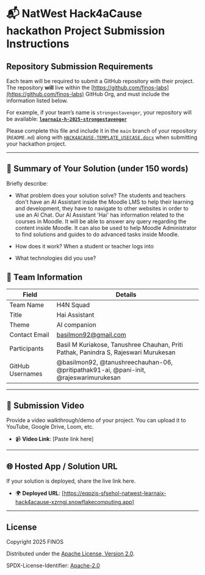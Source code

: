 # 📬 NatWest Hack4aCause hackathon Project Submission Instructions

## Repository Submission Requirements

Each team will be required to submit a GitHub repository with their project. The repository **will** live within the [https://github.com/finos-labs](https://github.com/finos-labs) GitHub Org, and must include the information listed below.

For example, if your team’s name is `strongestavenger`, your repository will be available:
**[`learnaix-h-2025-strongestavenger`](https://github.com/finos-labs/learnaix-h-2025-strongestavenger)**

Please complete this file and include it in the `main` branch of your repository (`README.md`) along with [`HACK4ACAUSE-TEMPLATE_USECASE.docx`](./HACK4ACAUSE-TEMPLATE_USECASE.docx) when submitting your hackathon project.

---

## 📄 Summary of Your Solution (under 150 words)

Briefly describe:

- What problem does your solution solve?
The students and teachers don't have an AI Assistant inside the Moodle LMS to help their learning and development, they have to navigate to other websites in order to use an AI Chat. Our AI Assistant 'Hai' has information related to the courses in Moodle. It will be able to answer any query regarding the content inside Moodle. It can also be used to help Moodle Administrator to find solutions and guides to do advanced tasks inside Moodle.

- How does it work?
When a student or teacher logs into 

- What technologies did you use?

## 👥 Team Information

| Field            | Details                               |
| ---------------- | ------------------------------------- |
| Team Name        | H4N Squad                      |
| Title            | Hai Assistant           |
| Theme            | AI companion    |
| Contact Email    | basilmon92@gmail.com          |
| Participants     | Basil M Kuriakose, Tanushree Chauhan, Priti Pathak, Panindra S, Rajeswari Murukesan |
| GitHub Usernames | @basilmon92, @tanushreechauhan-06, @pritipathak91-ai, @pani-init, @rajeswarimurukesan |

---

## 🎥 Submission Video

Provide a video walkthrough/demo of your project. You can upload it to YouTube, Google Drive, Loom, etc.

- 📹 **Video Link**: [Paste link here]

---

## 🌐 Hosted App / Solution URL

If your solution is deployed, share the live link here.

- 🌍 **Deployed URL**: [https://eqpzis-sfsehol-natwest-learnaix-hack4acause-xzrngi.snowflakecomputing.app]

---

## License

Copyright 2025 FINOS

Distributed under the [Apache License, Version 2.0](http://www.apache.org/licenses/LICENSE-2.0).

SPDX-License-Identifier: [Apache-2.0](https://spdx.org/licenses/Apache-2.0)
